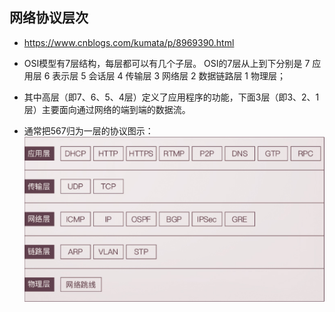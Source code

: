 ## 网络协议层次
- https://www.cnblogs.com/kumata/p/8969390.html

 - OSI模型有7层结构，每层都可以有几个子层。 OSI的7层从上到下分别是 7 应用层 6 表示层 5 会话层 4 传输层 3 网络层 2 数据链路层 1 物理层；

- 其中高层（即7、6、5、4层）定义了应用程序的功能，下面3层（即3、2、1层）主要面向通过网络的端到端的数据流。

- 通常把567归为一层的协议图示：
![avatar](./img/osi.png)